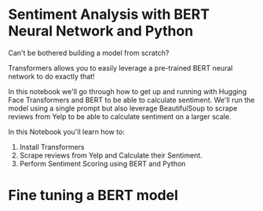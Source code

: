# Sentiment Analysis with BERT Neural Network and Python
Can't be bothered building a model from scratch?

Transformers allows you to easily leverage a pre-trained BERT neural network to do exactly that!

In this notebook we'll go through how to get up and running with Hugging Face Transformers and BERT to be able to calculate sentiment. We'll run the model using a single prompt but also leverage BeautifulSoup to scrape reviews from Yelp to be able to calculate sentiment on a larger scale. 

In this Notebook you'll learn how to: 
1. Install Transformers
2. Scrape reviews from Yelp and Calculate their Sentiment.
3. Perform Sentiment Scoring using BERT and Python

# Fine tuning a BERT model
